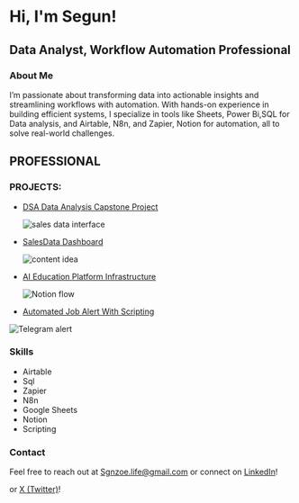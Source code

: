 <h1>Hi, I'm Segun!</h1>
  <h2>Data Analyst, Workflow Automation Professional</h2>

  <h3>About Me</h3>
  <p>I’m passionate about transforming data into actionable insights and streamlining workflows with automation. With hands-on experience in building efficient systems, I specialize in tools like Sheets, Power Bi,SQL for Data analysis, and Airtable, N8n, and Zapier, Notion for automation, all to solve real-world challenges.</p>

  <h2>PROFESSIONAL</h2>
  <h3>PROJECTS:</h3>
  <ul>
    <li><a href="https://github.com/Syllaboi/Data-Analysis-Project-Documentation/tree/Social-Media-Content-Automation">DSA Data Analysis Capstone Project</a></li>
   
  ![sales data interface](https://github.com/user-attachments/assets/fca94716-5cda-4f7d-84cd-f643a7fdad4e)


    
  <li><a href="https://github.com/Syllaboi/Data-Analysis-Project-Documentation/tree/Sales-data-Dashboard">SalesData Dashboard</a></li> 
  
  ![content idea](https://github.com/user-attachments/assets/19438d4a-3e8a-4e63-8b83-cf1c5fe20770)

  <li><a href="https://github.com/Syllaboi/Data-Analysis-Project-Documentation/edit/Ai-Education-Platform-Automation-Template/README.md">AI Education Platform Infrastructure</a></li>
  
  ![Notion flow](https://github.com/user-attachments/assets/9b03c1ad-7684-4432-877c-098f69c16019)

  <li><a href="https://github.com/Syllaboi/Data-Analysis-Project-Documentation/tree/Job-Alert-with-Scripting">Automated Job Alert With Scripting</a></li>
  </ul>
    </ul>
          
  ![Telegram alert](https://github.com/user-attachments/assets/e3b469dc-a915-4960-988b-8da2ecba3f01)
  

  <h3>Skills</h3>
  <ul>
    <li>Airtable</li>
    <li>Sql</li>
    <li>Zapier</li>
    <li>N8n</li>
    <li>Google Sheets</li>
    <li>Notion</li>
    <li>Scripting</li>
  </ul>

  <h3>Contact</h3>
  <p>Feel free to reach out at <a href="mailto:sgnzoe.life@gmail.com">Sgnzoe.life@gmail.com</a> or connect on <a href="https://linkedin.com/in/segunexploresdata/">LinkedIn</a>!</p>
</div> or
<a href="https://twitter.com/chinnyeddy">X (Twitter)</a>!</p>
</div>

<!--
**joshmadakor1/joshmadakor1** is a ✨ _special_ ✨ repository because its `README.md` (this file) appears on your GitHub profile.

Here are some ideas to get you started:

- 🔭 I’m currently working on ...
- 🌱 I’m currently learning ...
- 👯 I’m looking to collaborate on ...
- 🤔 I’m looking for help with ...
- 💬 Ask me about ...
- 📫 How to reach me: ...
- 😄 Pronouns: ...
- ⚡ Fun fact: ...
-->
